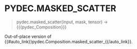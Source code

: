 # PYDEC.MASKED_SCATTER
> pydec.masked_scatter(input, mask, tensor) →  {{{pydec_Composition}}}

Out-of-place version of {{#auto_link}}pydec.Composition.masked_scatter_{{/auto_link}}.